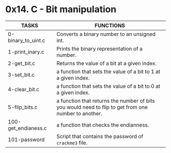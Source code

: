 # 0x14. C - Bit manipulation
| TASKS | FUNCTIONS |
| --- | --- |
| 0-binary_to_uint.c | Converts a binary number to an unsigned int. |
| 1-print_inary.c | Prints the binary representation of a number. |
| 2-get_bit.c | Returns the value of a bit at a given index. |
| 3-set_bit.c | a function that sets the value of a bit to 1 at a given index. |
| 4-clear_bit.c | a function that sets the value of a bit to 0 at a given index. |
| 5-flip_bits.c | a function that returns the number of bits you would need to flip to get from one number to another. |
| 100-get_endianess.c | a function that checks the endianness. |
| 101-password |  Script that contains the password of `crackme3` file. |

